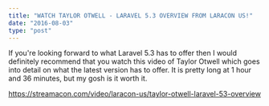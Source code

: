 ```yaml
---
title: "WATCH TAYLOR OTWELL - LARAVEL 5.3 OVERVIEW FROM LARACON US!"
date: "2016-08-03"
type: "post"
---
```


If you're looking forward to what Laravel 5.3 has to offer then I would definitely recommend that you watch this video of Taylor Otwell which goes into detail on what the latest version has to offer. It is pretty long at 1 hour and 36 minutes, but my gosh is it worth it.

https://streamacon.com/video/laracon-us/taylor-otwell-laravel-53-overview
